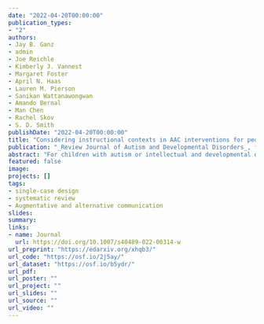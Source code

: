 ```yaml
---
date: "2022-04-20T00:00:00"
publication_types:
- "2"
authors:
- Jay B. Ganz
- admin
- Joe Reichle
- Kimberly J. Vannest
- Margaret Foster
- April N. Haas
- Lauren M. Pierson
- Sanikan Wattanawongwan
- Amando Bernal
- Man Chen
- Rachel Skov
- S. D. Smith
publishDate: "2022-04-20T00:00:00"
title: "Considering instructional contexts in AAC interventions for people with ASD and/or IDD experiencing complex communication needs: A single-case design meta-analysis"
publication: "_Review Journal of Autism and Developmental Disorders_, forthcoming"
abstract: "For children with autism or intellectual and developmental disabilities who also have complex communication needs, communication is a necessary skill set to increase independence and quality of life. Understanding the how, where, and communication style being taught is important for identifying deficits in the field as well as which interventions are most effective. This meta-analysis sought to identify effectiveness among different settings, behavioral strategies, and moderator variables. A systematic search and screening process identified 114 eligible studies with 330 participants; overall outcomes indicate that augmentative and alternative communication interventions were effective with Tau effects ranging from 0.53 to 1.03 and log response ratio effects ranging from 0.21 to 2.90. However, no instructional context variables systematically predicted differences in intervention effectiveness."
featured: false
image: 
projects: []
tags: 
- single-case design
- systematic review
- Augmentative and alternative communication
slides: 
summary: 
links:
- name: Journal
  url: https://doi.org/10.1007/s40489-022-00314-w
url_preprint: "https://edarxiv.org/xhqb3/"
url_code: "https://osf.io/2j5ay/"
url_dataset: "https://osf.io/b5ydr/"
url_pdf: 
url_poster: ""
url_project: ""
url_slides: ""
url_source: ""
url_video: ""
---
```

